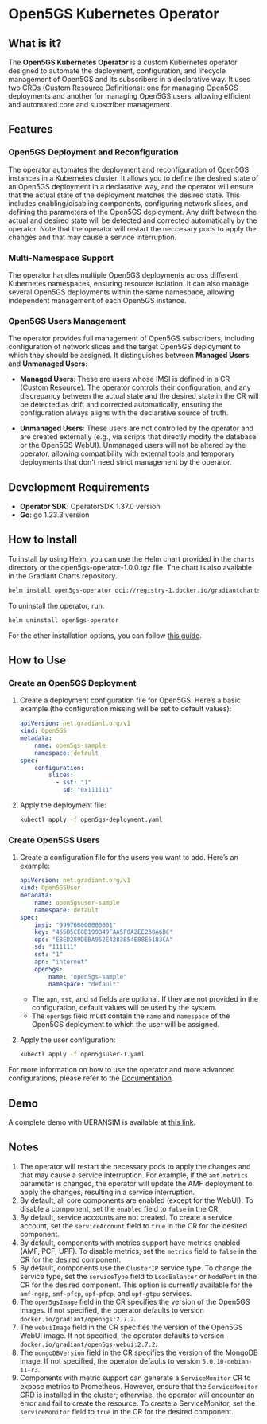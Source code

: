 # Open5GS Kubernetes Operator

## What is it?

The **Open5GS Kubernetes Operator** is a custom Kubernetes operator designed to automate the deployment, configuration, and lifecycle management of Open5GS and its subscribers in a declarative way. It uses two CRDs (Custom Resource Definitions): one for managing Open5GS deployments and another for managing Open5GS users, allowing efficient and automated core and subscriber management.

## Features

### Open5GS Deployment and Reconfiguration

The operator automates the deployment and reconfiguration of Open5GS instances in a Kubernetes cluster. It allows you to define the desired state of an Open5GS deployment in a declarative way, and the operator will ensure that the actual state of the deployment matches the desired state. This includes enabling/disabling components, configuring network slices, and defining the parameters of the Open5GS deployment. Any drift between the actual and desired state will be detected and corrected automatically by the operator. Note that the operator will restart the neccesary pods to apply the changes and that may cause a service interruption.

### Multi-Namespace Support

The operator handles multiple Open5GS deployments across different Kubernetes namespaces, ensuring resource isolation. It can also manage several Open5GS deployments within the same namespace, allowing independent management of each Open5GS instance.

### Open5GS Users Management

The operator provides full management of Open5GS subscribers, including configuration of network slices and the target Open5GS deployment to which they should be assigned. It distinguishes between **Managed Users** and **Unmanaged Users**:

- **Managed Users**: These are users whose IMSI is defined in a CR (Custom Resource). The operator controls their configuration, and any discrepancy between the actual state and the desired state in the CR will be detected as drift and corrected automatically, ensuring the configuration always aligns with the declarative source of truth.
  
- **Unmanaged Users**: These users are not controlled by the operator and are created externally (e.g., via scripts that directly modify the database or the Open5GS WebUI). Unmanaged users will not be altered by the operator, allowing compatibility with external tools and temporary deployments that don't need strict management by the operator.

## Development Requirements

- **Operator SDK**: OperatorSDK 1.37.0 version
- **Go**: go 1.23.3 version

## How to Install

To install by using Helm, you can use the Helm chart provided in the `charts` directory or the open5gs-operator-1.0.0.tgz file. The chart is also available in the Gradiant Charts repository.
```bash
helm install open5gs-operator oci://registry-1.docker.io/gradiantcharts/open5gs-operator --version 1.0.0
```

To uninstall the operator, run:
```bash
helm uninstall open5gs-operator
```

For the other installation options, you can follow [this guide](https://gradiant.github.io/open5gs-operator/docs/installation-options/installation-options.html).

## How to Use

### Create an Open5GS Deployment

1. Create a deployment configuration file for Open5GS. Here’s a basic example (the configuration missing will be set to default values):

    ``` yaml
    apiVersion: net.gradiant.org/v1
    kind: Open5GS
    metadata:
        name: open5gs-sample
        namespace: default
    spec:
        configuration:
            slices:
              - sst: "1"
                sd: "0x111111"
    ```

2. Apply the deployment file:

   ```bash
   kubectl apply -f open5gs-deployment.yaml
   ```

### Create Open5GS Users

1. Create a configuration file for the users you want to add. Here’s an example:

    ```yaml
    apiVersion: net.gradiant.org/v1
    kind: Open5GSUser
    metadata:
        name: open5gsuser-sample
        namespace: default
    spec:
        imsi: "999700000000001"
        key: "465B5CE8B199B49FAA5F0A2EE238A6BC"
        opc: "E8ED289DEBA952E4283B54E88E6183CA"
        sd: "111111"
        sst: "1"
        apn: "internet"
        open5gs:
            name: "open5gs-sample"
            namespace: "default"
    ```

    - The `apn`, `sst`, and `sd` fields are optional. If they are not provided in the configuration, default values will be used by the system.
    - The `open5gs` field must contain the `name` and `namespace` of the Open5GS deployment to which the user will be assigned.

2. Apply the user configuration:

   ```bash
   kubectl apply -f open5gsuser-1.yaml
   ```

For more information on how to use the operator and more advanced configurations, please refer to the [Documentation](https://gradiant.github.io/open5gs-operator/).

## Demo
A complete demo with UERANSIM is available at [this link](https://gradiant.github.io/open5gs-operator/docs/complete-demo-ueransim/complete-demo-ueransim.html).

## Notes
1. The operator will restart the necessary pods to apply the changes and that may cause a service interruption. For example, if the `amf.metrics` parameter is changed, the operator will update the AMF deployment to apply the changes, resulting in a service interruption.
2. By default, all core components are enabled (except for the WebUI). To disable a component, set the `enabled` field to `false` in the CR.
3. By default, service accounts are not created. To create a service account, set the `serviceAccount` field to `true` in the CR for the desired component.
4. By default, components with metrics support have metrics enabled (AMF, PCF, UPF). To disable metrics, set the `metrics` field to `false` in the CR for the desired component.
5. By default, components use the `ClusterIP` service type. To change the service type, set the `serviceType` field to `LoadBalancer` or `NodePort` in the CR for the desired component. This option is currently available for the `amf-ngap`, `smf-pfcp`, `upf-pfcp`, and `upf-gtpu` services.
6. The `open5gsImage` field in the CR specifies the version of the Open5GS images. If not specified, the operator defaults to version `docker.io/gradiant/open5gs:2.7.2`.
7. The `webuiImage` field in the CR specifies the version of the Open5GS WebUI image. If not specified, the operator defaults to version `docker.io/gradiant/open5gs-webui:2.7.2`.
8. The `mongoDBVersion` field in the CR specifies the version of the MongoDB image. If not specified, the operator defaults to version `5.0.10-debian-11-r3`.
9. Components with metric support can generate a `ServiceMonitor` CR to expose metrics to Prometheus. However, ensure that the `ServiceMonitor` CRD is installed in the cluster; otherwise, the operator will encounter an error and fail to create the resource. To create a ServiceMonitor, set the `serviceMonitor` field to `true` in the CR for the desired component.

